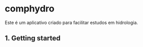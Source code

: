 # comphydro
Este é um aplicativo criado para facilitar estudos em hidrologia.

## 1. Getting started




